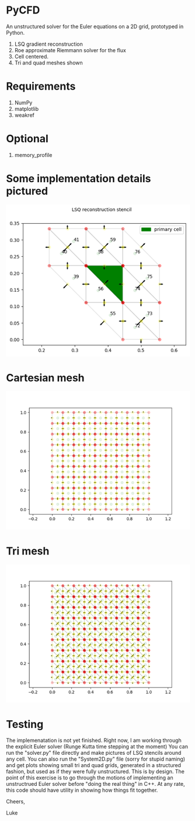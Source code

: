 # PyCFD

An unstructured solver for the Euler equations on a 2D grid, prototyped in Python.

1. LSQ gradient reconstruction
2. Roe approximate Riemmann solver for the flux 
3. Cell centered.
4. Tri and quad meshes shown



# Requirements

1. NumPy
2. matplotlib
3. weakref


# Optional
1. memory_profile

# Some implementation details pictured

![LSQ gradient stencil at the cell colored in green](pics/stencil_57.png)



# Cartesian mesh

![LSQ gradient stencil at the cell colored in green](pics/CarteasianCheckMesh.png)


# Tri mesh

![LSQ gradient stencil at the cell colored in green](pics/TriangularCheckMesh.png)






# Testing

The implemenatation is not yet finished.  Right now, I am working through the explicit Euler solver (Runge Kutta time stepping at the moment)  You can run the "solver.py" file directly and make pictures of LSQ stencils around any cell.  You can also run the "System2D.py" file (sorry for stupid naming) and get plots showing small tri and quad grids, generated in a structured fashion, but used as if they were fully unstructured.  This is by design.  The point of this exercise is to go through the motions of implementing an unstructrued Euler solver before "doing the real thing" in C++.  At any rate, this code should have utility in showing how things fit together.  

Cheers,

Luke
